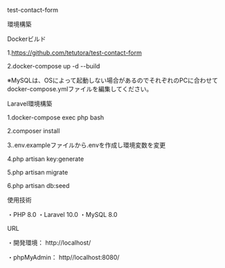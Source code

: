 test-contact-form


環境構築

Dockerビルド

1.https://github.com/tetutora/test-contact-form

2.docker-compose up -d --build

※MySQLは、OSによって起動しない場合があるのでそれぞれのPCに合わせてdocker-compose.ymlファイルを編集してください。


Laravel環境構築

1.docker-compose exec php bash

2.composer install

3..env.exampleファイルから.envを作成し環境変数を変更

4.php artisan key:generate

5.php artisan migrate

6.php artisan db:seed


使用技術

  ・PHP 8.0
  ・Laravel 10.0
  ・MySQL 8.0


URL

   ・開発環境： http://localhost/

   ・phpMyAdmin： http//localhost:8080/

